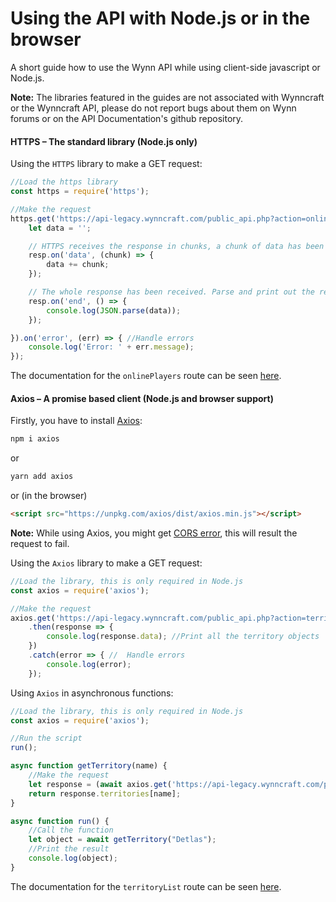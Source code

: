 # Using the API with Node.js or in the browser

A short guide how to use the Wynn API while using client-side javascript or Node.js.

**Note:** The libraries featured in the guides are not associated with Wynncraft or the Wynncraft API, please do not report bugs about them on Wynn forums or on the API Documentation's github repository.

#### HTTPS – The standard library (Node.js only)

Using the `HTTPS` library to make a GET request: 

```js
//Load the https library
const https = require('https');

//Make the request
https.get('https://api-legacy.wynncraft.com/public_api.php?action=onlinePlayers', (resp) => {
    let data = '';

    // HTTPS receives the response in chunks, a chunk of data has been recieved.
    resp.on('data', (chunk) => {
        data += chunk;
    });

    // The whole response has been received. Parse and print out the result.
    resp.on('end', () => {
        console.log(JSON.parse(data));
    });

}).on('error', (err) => { //Handle errors
    console.log('Error: ' + err.message);
});
```
The documentation for the `onlinePlayers` route can be seen [here](../Network-API/README.md#server-list).

#### Axios – A promise based client (Node.js and browser support)

Firstly, you have to install [Axios](https://www.npmjs.com/package/axios):
```bash
npm i axios
```
or
```bash
yarn add axios
```
or (in the browser)
```html
<script src="https://unpkg.com/axios/dist/axios.min.js"></script>
```

**Note:** While using Axios, you might get [CORS error](https://developer.mozilla.org/en-US/docs/Web/HTTP/CORS/Errors), this will result the request to fail.

Using the `Axios` library to make a GET request: 

```js
//Load the library, this is only required in Node.js
const axios = require('axios');

//Make the request
axios.get('https://api-legacy.wynncraft.com/public_api.php?action=territoryList')
    .then(response => {
        console.log(response.data); //Print all the territory objects
    })
    .catch(error => { //  Handle errors
        console.log(error);
    });
```

Using `Axios` in asynchronous functions:
```js
//Load the library, this is only required in Node.js
const axios = require('axios');

//Run the script
run();

async function getTerritory(name) {
    //Make the request
    let response = (await axios.get('https://api-legacy.wynncraft.com/public_api.php?action=territoryList')).data;
    return response.territories[name];
}

async function run() {
    //Call the function
    let object = await getTerritory("Detlas");
    //Print the result
    console.log(object);
}
```
The documentation for the `territoryList` route can be seen [here](../Territory-API/README.md).